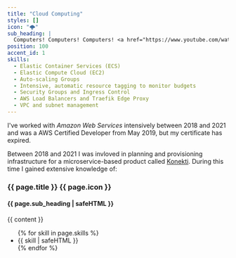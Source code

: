 ```yaml
---
title: "Cloud Computing"
styles: []
icon: "🌩"
sub_heading: |
  Computers! Computers! Computers! <a href="https://www.youtube.com/watch?v=Vhh_GeBPOhs">👏</a>
position: 100
accent_id: 1
skills:
  - Elastic Container Services (ECS)
  - Elastic Compute Cloud (EC2)
  - Auto-scaling Groups
  - Intensive, automatic resource tagging to monitor budgets
  - Security Groups and Ingress Control
  - AWS Load Balancers and Traefik Edge Proxy
  - VPC and subnet management
---
```


I've worked with _Amazon Web Services_ intensively between 2018 and 2021 and was a AWS Certified Developer from May 2019, but my certificate has expired.</p>

Between 2018 and 2021 I was invloved in planning and provisioning infrastructure for a microservice-based product called [Konekti](https://synoa.de/konekti/). During this time I gained extensive knowledge of:

<section id="cloud-computing" class="[ f-ultra bg-accent-1 stack ] [ gr-auto gc-full ] [ c-full-width c-full-height ]" style="--spacing: 4rem;" data-icon="{{ page.icon }}">
    <hgroup>
      <h3 class="f-heading-big">{{ page.title }} {{ page.icon }}</h3>
      <h4>{{ page.sub_heading | safeHTML }}</h4>
    </hgroup>
    <div class="content">
      {{ content }}
      <ul class="[ d-grid ] [ c-skill-list ] list-accent" style="--grid-columns: 3;">
        {% for skill in page.skills %}
        <li class="[ c-skill-list__item ]">{{ skill | safeHTML }}</li>
        {% endfor %}
      </ul>
    </div>
  </section>
